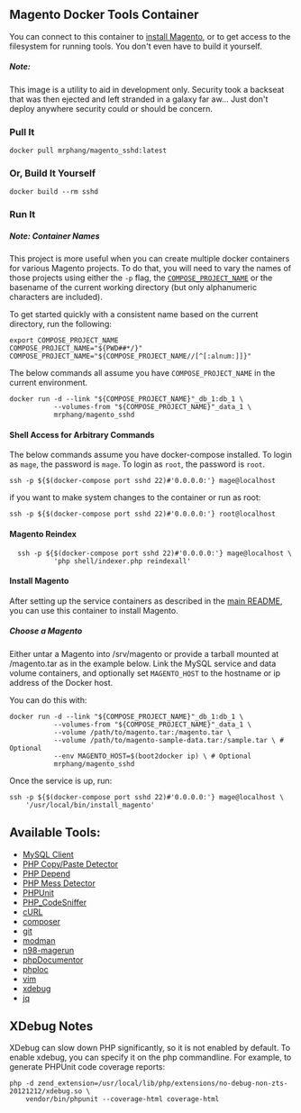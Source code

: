 ## Magento Docker Tools Container

You can connect to this container to [install Magento](#installing-magento),
or to get access to the filesystem for running tools.
You don't even have to build it yourself.

##### Note:

This image is a utility to aid in development only. Security took a backseat that was then ejected and left stranded in a galaxy far aw... Just don't deploy anywhere security could or should be concern.

### Pull It

    docker pull mrphang/magento_sshd:latest

### Or, Build It Yourself

    docker build --rm sshd

### Run It

##### Note: Container Names

This project is more useful when you can create multiple docker containers for
various Magento projects. To do that, you will need to vary the names of those
projects using either the `-p` flag, the
[`COMPOSE_PROJECT_NAME`](http://docs.docker.com/compose/cli/#compose95project95name)
or the basename of the current working directory (but only alphanumeric
characters are included).

To get started quickly with a consistent name based on the current directory,
run the following:

    export COMPOSE_PROJECT_NAME
    COMPOSE_PROJECT_NAME="${PWD##*/}"
    COMPOSE_PROJECT_NAME="${COMPOSE_PROJECT_NAME//[^[:alnum:]]}"

The below commands all assume you have `COMPOSE_PROJECT_NAME` in the current
environment.

    docker run -d --link "${COMPOSE_PROJECT_NAME}"_db_1:db_1 \
               --volumes-from "${COMPOSE_PROJECT_NAME}"_data_1 \
               mrphang/magento_sshd

#### Shell Access for Arbitrary Commands

The below commands assume you have docker-compose installed. To login as `mage`, the password is `mage`. To login as `root`, the password is `root`.

    ssh -p ${$(docker-compose port sshd 22)#'0.0.0.0:'} mage@localhost

if you want to make system changes to the container or run as root:

    ssh -p ${$(docker-compose port sshd 22)#'0.0.0.0:'} root@localhost

#### Magento Reindex

      ssh -p ${$(docker-compose port sshd 22)#'0.0.0.0:'} mage@localhost \
               'php shell/indexer.php reindexall'

#### Install Magento

After setting up the service containers as described in the
[main README](https://github.com/kojiromike/docker-magento/blob/master/README.md),
you can use this container to install Magento.

##### Choose a Magento

Either untar a Magento into /srv/magento or provide a tarball mounted at
/magento.tar as in the example below. Link the MySQL service and data volume
containers, and optionally set `MAGENTO_HOST` to the hostname or ip address
of the Docker host.

You can do this with:

    docker run -d --link "${COMPOSE_PROJECT_NAME}"_db_1:db_1 \
               --volumes-from "${COMPOSE_PROJECT_NAME}"_data_1 \
               --volume /path/to/magento.tar:/magento.tar \
               --volume /path/to/magento-sample-data.tar:/sample.tar \ # Optional
               --env MAGENTO_HOST=$(boot2docker ip) \ # Optional
               mrphang/magento_sshd

Once the service is up, run:

    ssh -p ${$(docker-compose port sshd 22)#'0.0.0.0:'} mage@localhost \
        '/usr/local/bin/install_magento'

## Available Tools:

- [MySQL Client](http://dev.mysql.com/doc/refman/5.6/en/programs-client.html)
- [PHP Copy/Paste Detector](https://github.com/sebastianbergmann/phpcpd)
- [PHP Depend](http://pdepend.org/)
- [PHP Mess Detector](http://phpmd.org/)
- [PHPUnit](https://phpunit.de)
- [PHP\_CodeSniffer](https://github.com/squizlabs/PHP_CodeSniffer)
- [cURL](http://curl.haxx.se/)
- [composer](https://getcomposer.org/)
- [git](http://git-scm.com/)
- [modman](https://github.com/colinmollenhour/modman)
- [n98-magerun](https://github.com/netz98/n98-magerun)
- [phpDocumentor](http://www.phpdoc.org/)
- [phploc](https://github.com/sebastianbergmann/phploc)
- [vim](http://www.vim.org/about.php)
- [xdebug](http://www.xdebug.org/)
- [jq](https://stedolan.github.io/jq/)

## XDebug Notes

XDebug can slow down PHP significantly, so it is not enabled by default.
To enable xdebug, you can specify it on the php commandline. For example,
to generate PHPUnit code coverage reports:

    php -d zend_extension=/usr/local/lib/php/extensions/no-debug-non-zts-20121212/xdebug.so \
        vendor/bin/phpunit --coverage-html coverage-html
